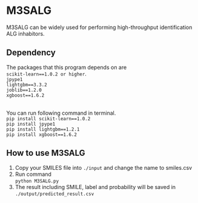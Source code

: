 # M3SALG 
M3SALG can be widely used for performing high-throughput identification ALG inhabitors.

## Dependency
The packages that this program depends on are <br> 
`scikit-learn==1.0.2 or higher`. <br>
`jpype1` <br>
`lightgbm==3.3.2` <br>
`joblib==1.2.0` <br>
`xgboost==1.6.2` <br> <br>

You can run following command in terminal.<br>
`pip install scikit-learn==1.0.2` <br>
`pip install jpype1` <br>
`pip install lightgbm==1.2.1` <br>
`pip install xgboost==1.6.2` <br>

## How to use M3SALG 
1. Copy your SMILES file into `./input` and change the name to smiles.csv<br>
2. Run command<br>
`python M3SALG.py`
3. The result including SMILE, label and probability will be saved in `./output/predicted_result.csv`
